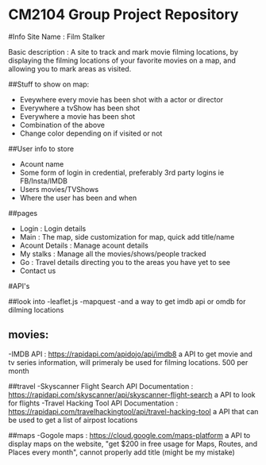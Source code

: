 # CM2104 Group Project Repository

#Info
Site Name : Film Stalker

Basic description : A site to track and mark movie filming locations, by displaying the filming locations of your favorite movies on a map, and allowing you to mark areas as visited.

##Stuff to show on map:
- Eveywhere every movie has been shot with a actor or director
- Everywhere a tvShow has been shot
- Everywhere a movie has been shot
- Combination of the above
- Change color depending on if visited or not

##User info to store
- Acount name
- Some form of login in credential, preferably 3rd party logins ie FB/Insta/IMDB
- Users movies/TVShows
- Where the user has been and when

##pages
- Login : Login details
- Main : The map, side customization for map, quick add title/name
- Acount Details : Manage acount details
- My stalks : Manage all the movies/shows/people tracked
- Go : Travel details directing you to the areas you have yet to see
- Contact us


#API's

##look into
-leaflet.js
-mapquest
-and a way to get imdb api or omdb for dilming locations


## movies:
-IMDB API : https://rapidapi.com/apidojo/api/imdb8   a API to get movie and tv series information, will primeraly be used for filming locations. 500 per month


##travel
-Skyscanner Flight Search API Documentation : https://rapidapi.com/skyscanner/api/skyscanner-flight-search    a API to look for flights
-Travel Hacking Tool API Documentation : https://rapidapi.com/travelhackingtool/api/travel-hacking-tool    a API that can be used to get a list of airpost locations


##maps
-Gogole maps : https://cloud.google.com/maps-platform  a API to display maps on the website, "get $200 in free usage for Maps, Routes, and Places every month", cannot properly add title (might be my mistake)
